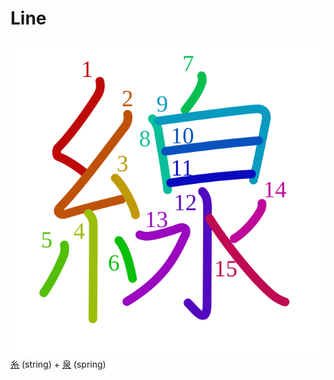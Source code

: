 # Line
![7dda](Kanji/kanji-colorize/7dda.svg)
[糸](Kanji/kanji-dict/糸.md) (string) + [泉](Kanji/kanji-dict/泉.md) (spring)